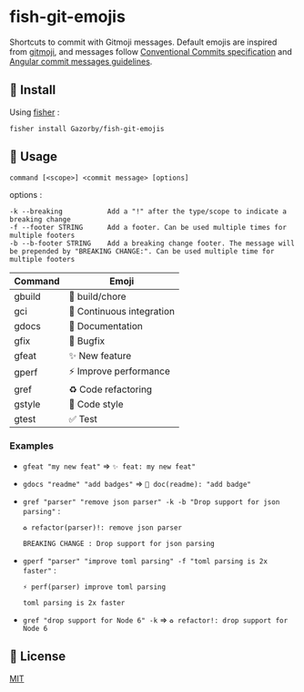 # fish-git-emojis

Shortcuts to commit with Gitmoji messages. Default emojis are inspired from [gitmoji](https://gitmoji.carloscuesta.me/), and messages follow [Conventional Commits specification](https://www.conventionalcommits.org/en/v1.0.0/) and [Angular commit messages guidelines]([https://link](https://github.com/angular/angular/blob/22b96b9/CONTRIBUTING.md#-commit-message-guidelines)).

## 🚀 Install

Using [fisher](https://github.com/jorgebucaran/fisher) :

```console
fisher install Gazorby/fish-git-emojis
```

## 🔧 Usage

`command [<scope>] <commit message> [options]`

options :

```console
-k --breaking           Add a "!" after the type/scope to indicate a breaking change
-f --footer STRING      Add a footer. Can be used multiple times for multiple footers
-b --b-footer STRING    Add a breaking change footer. The message will be prepended by "BREAKING CHANGE:". Can be used multiple time for multiple footers
```

| Command | Emoji |
|-------- | ----------- |
| gbuild  | 👷 build/chore |
| gci     | 💚 Continuous integration |
| gdocs    | 📝 Documentation |
| gfix    | 🐛 Bugfix |
| gfeat   | ✨ New feature |
| gperf   | ⚡️ Improve performance |
| gref    | ♻️ Code refactoring |
| gstyle  | 🎨 Code style |
| gtest   | ✅ Test |

### Examples

- `gfeat "my new feat"` => `✨ feat: my new feat"`

- `gdocs "readme" "add badges"` => `📝 doc(readme): "add badge"`

- `gref "parser" "remove json parser" -k -b "Drop support for json parsing"` :

    ```console
    ♻️ refactor(parser)!: remove json parser

    BREAKING CHANGE : Drop support for json parsing
    ```
- `gperf "parser" "improve toml parsing" -f "toml parsing is 2x faster"` :

  ```console
  ⚡️ perf(parser) improve toml parsing

  toml parsing is 2x faster
  ```

- `gref "drop support for Node 6" -k` => `♻️ refactor!: drop support for Node 6`

## 📝 License

[MIT](https://github.com/Gazorby/fish-git-emojis/blob/master/LICENSE)
